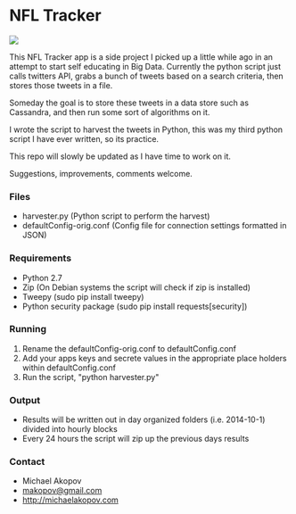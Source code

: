 # NFL Tracker #
<a href="https://codeclimate.com/github/makopov/NFL-Tracker"><img src="https://codeclimate.com/github/makopov/NFL-Tracker/badges/gpa.svg" /></a>

This NFL Tracker app is a side project I picked up a little while ago in an attempt to start self educating in Big Data. Currently the python script just calls twitters API, grabs a bunch of tweets based on a search criteria, then stores those tweets in a file. 

Someday the goal is to store these tweets in a data store such as Cassandra, and then run some sort of algorithms on it.

I wrote the script to harvest the tweets in Python, this was my third python script I have ever written, so its practice.

This repo will slowly be updated as I have time to work on it.

Suggestions, improvements, comments welcome.

### Files ###

* harvester.py (Python script to perform the harvest)
* defaultConfig-orig.conf (Config file for connection settings formatted in JSON)

### Requirements ###

* Python 2.7
* Zip (On Debian systems the script will check if zip is installed)
* Tweepy (sudo pip install tweepy)
* Python security package (sudo pip install requests[security])

### Running ###

1. Rename the defaultConfig-orig.conf to defaultConfig.conf
2. Add your apps keys and secrete values in the appropriate place holders within defaultConfig.conf
3. Run the script, "python harvester.py"

### Output ###
* Results will be written out in day organized folders (i.e. 2014-10-1)  divided into hourly blocks
* Every 24 hours the script will zip up the previous days results


### Contact ###

* Michael Akopov
* makopov@gmail.com
* http://michaelakopov.com
